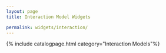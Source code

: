 ```yaml
---
layout: page
title: Interaction Model Widgets

permalink: widgets/interaction/
---
```

{% include catalogpage.html category="Interaction Models"%}  